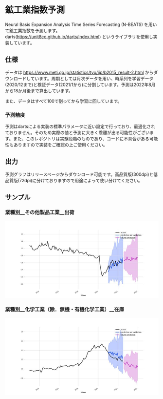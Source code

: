 # 鉱工業指数予測
Neural Basis Expansion Analysis Time Series Forecasting (N-BEATS) を用いて鉱工業指数を予測します。  
darts(https://unit8co.github.io/darts/index.html) というライブラリを使用し実装しています。

## 仕様
データは https://www.meti.go.jp/statistics/tyo/iip/b2015_result-2.html からダウンロードしています。周期としては月次データを用い、時系列を学習データ(2020/12まで)と検証データ(2021/1から)に分割しています。予測は2022年8月から18か月後まで算出しています。

また、データはすべて100で割ってから学習に回しています。

### 予測精度
予測はdartsによる実装の標準パラメータに近い設定で行っており、最適化されておりません。そのため実際の値と予測に大きく乖離が出る可能性がございます。また、このレポジトリは実験段階のものであり、コードに不具合がある可能性もありますので実装をご確認の上ご使用ください。


## 出力
予測グラフはリリースページからダウンロード可能です。高品質版(300dpi)と低品質版(72dpi)に分けておりますので用途によって使い分けてください。

## サンプル
### 業種別__その他製品工業__出荷
![業種別__その他製品工業__出荷](業種別__その他製品工業__出荷.jpg)

### 業種別__化学工業（除．無機・有機化学工業）__在庫
![業種別__化学工業（除．無機・有機化学工業）__在庫](業種別__化学工業（除．無機・有機化学工業）__在庫.jpg)